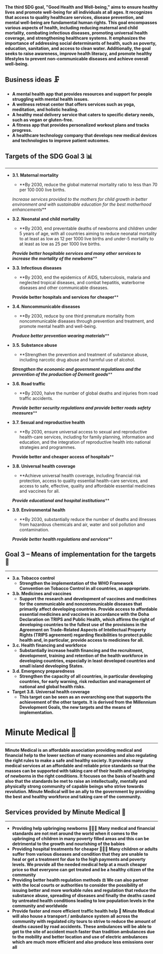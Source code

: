 **The third SDG goal, "Good Health and Well-being," aims to ensure healthy lives and promote well-being for all individuals at all ages. It recognizes that access to quality healthcare services, disease prevention, and mental well-being are fundamental human rights. This goal encompasses various aspects of health, including reducing maternal and child mortality, combating infectious diseases, promoting universal health coverage, and strengthening healthcare systems. It emphasizes the importance of addressing social determinants of health, such as poverty, education, sanitation, and access to clean water. Additionally, the goal seeks to raise awareness, improve health literacy, and promote healthy lifestyles to prevent non-communicable diseases and achieve overall well-being.**

## Business ideas 🗜

- **A mental health app that provides resources and support for people struggling with mental health issues.**
- **A wellness retreat center that offers services such as yoga, meditation, and holistic healing.**
- **A healthy meal delivery service that caters to specific dietary needs, such as vegan or gluten-free.**
- **A fitness app that provides personalized workout plans and tracks progress.**
- **A healthcare technology company that develops new medical devices and technologies to improve patient outcomes.**

## Targets of the SDG Goal 3 📊

---

- **3.1. Maternal mortality**
    - **By 2030, reduce the global maternal mortality ratio to less than 70 per 100 000 live births.
    
    *Increase services provided to the mothers for child growth in better environment and with sustainable education for the best motherhood enhancements***
- **3.2. Neonatal and child mortality**
    - **By 2030, end preventable deaths of newborns and children under 5 years of age, with all countries aiming to reduce neonatal mortality to at least as low as 12 per 1000 live births and under-5 mortality to at least as low as 25 per 1000 live births.
    
    *******************************Provide better hospitable services and many other services to increase the mortality of the newborns*********************************
- **3.3. Infectious diseases**
    - **By 2030, end the epidemics of AIDS, tuberculosis, malaria and neglected tropical diseases, and combat hepatitis, waterborne diseases and other communicable diseases.
    
    **********************************************Provide better hospitals and services for cheaper************************************************
- **3.4. Noncommunicable diseases**
    - **By 2030, reduce by one third premature mortality from noncommunicable diseases through prevention and treatment, and promote mental health and well-being.
    
    *******************************************Produce better prevention wearing materials*********************************************
- **3.5. Substance abuse**
    - **Strengthen the prevention and treatment of substance abuse, including narcotic drug abuse and harmful use of alcohol.
    
    ***************************Strengthen the economic and government regulations and the prevention of the production of Demerit goods*****************************
- **3.6. Road traffic**
    - **By 2020, halve the number of global deaths and injuries from road traffic accidents.
    
    ***********************Provide better security regulations and provide better roads safety measures*************************
- **3.7. Sexual and reproductive health**
    - **By 2030, ensure universal access to sexual and reproductive health-care services, including for family planning, information and education, and the integration of reproductive health into national strategies and programmes.
    
    **********Provide better and cheaper access of hospitals************
- **3.8. Universal health coverage**
    - **Achieve universal health coverage, including financial risk protection, access to quality essential health-care services, and access to safe, effective, quality and affordable essential medicines and vaccines for all.
    
    ***Provide educational and hospital institutions*****
- **3.9. Environmental health**
    - **By 2030, substantially reduce the number of deaths and illnesses from hazardous chemicals and air, water and soil pollution and contamination.
    
    ***************Provide better health regulations and services*****************

## **Goal 3 – Means of implementation for the targets 📜**

---

- **3.a. Tobacco control**
    - **Strengthen the implementation of the WHO Framework Convention on Tobacco Control in all countries, as appropriate.**
- **3.b. Medicines and vaccines**
    - **Support the research and development of vaccines and medicines for the communicable and noncommunicable diseases that primarily affect developing countries. Provide access to affordable essential medicines and vaccines in accordance with the Doha Declaration on TRIPS and Public Health, which affirms the right of developing countries to the fullest use of the provisions in the Agreement on Trade-Related Aspects of Intellectual Property Rights (TRIPS agreement) regarding flexibilities to protect public health and, in particular, provide access to medicines for all.**
- **3.c. Health financing and workforce**
    - **Substantially increase health financing and the recruitment, development, training and retention of the health workforce in developing countries, especially in least developed countries and small island developing States.**
- **3.d. Emergency preparedness**
    - **Strengthen the capacity of all countries, in particular developing countries, for early warning, risk reduction and management of national and global health risks.**
- **Target 3.8. Universal health coverage**
    - **This target can be seen as an overarching one that supports the achievement of the other targets. It is derived from the Millennium Development Goals, the new targets and the means of implementation.**

# Minute Medical 🏥

---

**Minute Medical is an affordable association providing medical and financial help to the lower section of many economies and also regulating the right rules to make a safe and healthy society. It provides many medical services at an affordable and reliable price standards so that the masses can be supported with taking care of their health and upbringing of newborns in the right conditions. It focuses on the basis of health and also that the standards be met to raise an intellectually, mentally and physically strong community of capable beings who strive towards revolution. Minute Medical will be an ally to the government by providing the best and healthy workforce and taking care of the community.**

## Services provided by Minute Medical 💉

---

- ************************************Providing help upbringing newborns************************************ 👨🏼‍🍼 ************************************************************************************************************************************************************************************Many medical and financial standards are not met around the world when it comes to the upbringing of children in many poverty filled areas and this can be detrimental to the growth and nourishing of the babies************************************************************************************************************************************************************************************
- ******************************************************************Providing hospital treatments for cheaper 👨🏻‍⚕️ Many children or adults suffer from various diseases and condition that they are unable to heal or get a treatment for due to the high payments and poverty levels. We provide all the needed medical help at a much cheaper price so that everyone can get treated and be a healthy citizen of the community******************************************************************
- ********************************************************************************************************************************************************Providing better health regulation methods ⚖ We can also partner with the local courts or authorities to consider the possibility of issuing better and more workable rules and regulation that reduce the substance abuse, spreading of diseases and finally the deaths cased by untreated health conditions leading to low population levels in the community and worldwide********************************************************************************************************************************************************
- ********************************************************************************************************************************************************Provide faster and more efficient traffic health help 🤕 Minute Medical will also house a transport / ambulance system all across the community with regulated city tours to strive to reduce the amount of deaths caused by road accidents. These ambulances will be able to get to the site of accident much faster than tradition ambulances due to the mobility and better location and use of electric ambulances which are much more efficient and also produce less emissions over all********************************************************************************************************************************************************